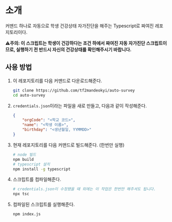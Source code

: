 # 소개

커맨드 하나로 자동으로 학생 건강상태 자가진단을 해주는 Typescript로 짜여진 레포지토리이다.

⚠️**주의: 이 스크립트는 학생이 건강하다는 조건 하에서 짜여진 자동 자가진단 스크립트이므로, 실행하기 전 반드시 자신의 건강상태를 확인해주시기 바랍니다.**



## 사용 방법

1. 이 레포지토리를 다음 커맨드로 다운로드해준다.

   ```bash
   git clone https://github.com/tf2mandeokyi/auto-survey
   cd auto-survey
   ```

2. `credentials.json`이라는 파일을 새로 만들고, 다음과 같이 작성해준다.

   ```json
   {
       "orgCode": "<학교 코드>",
       "name": "<학생 이름>",
       "birthday": "<생년월일, YYMMDD>"
   }
   ```

3. 현재 레포지토리를 다음 커맨드로 빌드해준다. (한번만 실행)

   ```bash
   # node 빌드
   npm build
   # typescript 설치
   npm install -g typescript
   ```

4. 스크립트를 컴파일해준다.

   ```bash
   # credentials.json이 수정됐을 때 외에는 이 작업은 한번만 해주셔도 됩니다.
   npx tsc
   ```

5. 컴파일된 스크립트를 실행해준다.

   ```
   npm index.js
   ```

   
